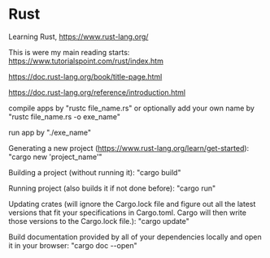# Rust
Learning Rust, https://www.rust-lang.org/

This is were my main reading starts:
https://www.tutorialspoint.com/rust/index.htm

https://doc.rust-lang.org/book/title-page.html

https://doc.rust-lang.org/reference/introduction.html

compile apps by "rustc file_name.rs" or optionally add your own name by "rustc file_name.rs -o exe_name"

run app by "./exe_name"

Generating a new project (https://www.rust-lang.org/learn/get-started):
"cargo new 'project_name'"

Building a project (without running it):
"cargo build"

Running project (also builds it if not done before):
"cargo run"

Updating crates (will ignore the Cargo.lock file and figure out all the latest versions that fit your specifications in Cargo.toml. Cargo will then write those versions to the Cargo.lock file.):
"cargo update"

Build documentation provided by all of your dependencies locally and open it in your browser:
"cargo doc --open"
